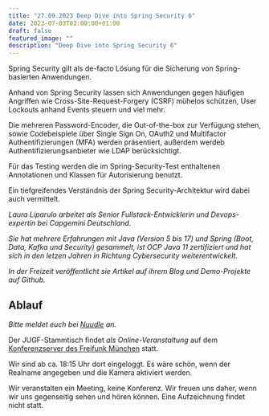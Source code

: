 ```yaml
---
title: "27.09.2023 Deep Dive into Spring Security 6"
date: 2023-07-03T03:00:00+01:00
draft: false
featured_image: ""
description: "Deep Dive into Spring Security 6"
---
```


Spring Security gilt als de-facto Lösung für die Sicherung von Spring-basierten Anwendungen.

Anhand von Spring Security lassen sich Anwendungen gegen häufigen Angriffen wie Cross-Site-Request-Forgery (CSRF) mühelos schützen, User Lockouts anhand Events steuern und viel mehr.

Die mehreren Password-Encoder, die Out-of-the-box zur Verfügung stehen, sowie Codebeispiele über Single Sign On, OAuth2 und Multifactor Authentifizierungen (MFA) werden präsentiert, außerdem werdeb Authentifizierungsanbieter wie LDAP berücksichtigt.

Für das Testing werden die im Spring-Security-Test enthaltenen Annotationen und Klassen für Autorisierung benutzt.

Ein tiefgreifendes Verständnis der Spring Security-Architektur wird dabei auch vermittelt.

_Laura Liparulo arbeitet als Senior Fullstack-Entwicklerin und Devops-expertin bei Capgemini Deutschland._

_Sie hat mehrere Erfahrungen mit Java (Version 5 bis 17) und Spring (Boot, Data, Kafka und Security) gesammelt, ist OCP Java 11 zertifiziert und hat sich in den letzen Jahren in Richtung Cybersecurity weiterentwickelt._

_In der Freizeit veröffentlicht sie Artikel auf ihrem Blog und Demo-Projekte auf Github._

## Ablauf 

_Bitte meldet euch bei [Nuudle]() an._

Der JUGF-Stammtisch findet _als Online-Veranstaltung_ auf dem [Konferenzserver des Freifunk München](https://meet.ffmuc.net/jugfmeeting) statt.

Wir sind ab ca. 18:15 Uhr dort eingeloggt. Es wäre schön, wenn der Realname angegeben und die Kamera aktiviert werden.

Wir veranstalten ein Meeting, keine Konferenz. Wir freuen uns daher, wenn wir uns gegenseitig sehen und hören können.
Eine Aufzeichnung findet nicht statt.